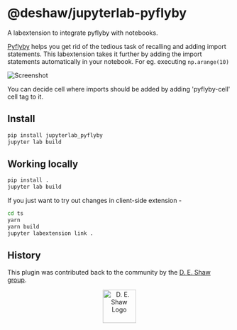 # @deshaw/jupyterlab-pyflyby

A labextension to integrate pyflyby with notebooks.

[Pyflyby](https://github.com/deshaw/pyflyby) helps you get rid of the tedious task of recalling and adding import statements. This labextension takes it further by adding the import statements automatically in your notebook. For eg. executing `np.arange(10)`

![Screenshot](https://github.com/deshaw/jupyterlab-pyflyby/blob/main/docs/pyflyby.gif "PyFlyBy")

You can decide cell where imports should be added by adding 'pyflyby-cell' cell tag to it.

## Install

```bash
pip install jupyterlab_pyflyby
jupyter lab build
```

## Working locally

```bash
pip install .
jupyter lab build
```

If you just want to try out changes in client-side extension -
```bash
cd ts
yarn
yarn build
jupyter labextension link .
```

## History

This plugin was contributed back to the community by the [D. E. Shaw group](https://www.deshaw.com/).

<p align="center">
    <a href="https://www.deshaw.com">
       <img src="https://www.deshaw.com/assets/logos/blue_logo_417x125.png" alt="D. E. Shaw Logo" height="75" >
    </a>
</p>
